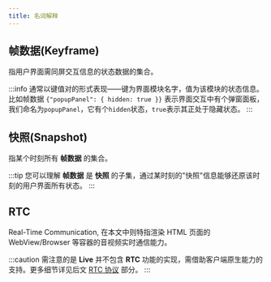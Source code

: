 ```yaml
---
title: 名词解释
---
```


## 帧数据(Keyframe)

指用户界面需同屏交互信息的状态数据的集合。

:::info
通常以键值对的形式表现——键为界面模块名字，值为该模块的状态信息。  
比如帧数据 `{"popupPanel": { hidden: true }}` 表示界面交互中有个弹窗面板，我们命名为`popupPanel`，它有个`hidden`状态，`true`表示其正处于隐藏状态。
:::

## 快照(Snapshot)

指某个时刻所有 **帧数据** 的集合。

:::tip
您可以理解 **帧数据** 是 **快照** 的子集，通过某时刻的"快照"信息能够还原该时刻的用户界面所有状态。
:::

## RTC

Real-Time Communication, 在本文中则特指渲染 HTML 页面的 WebView/Browser 等容器的音视频实时通信能力。

:::caution
需注意的是 **Live** 并不包含 **RTC** 功能的实现，需借助客户端原生能力的支持。更多细节详见后文 [RTC 协议](#rtc-协议) 部分。
:::
